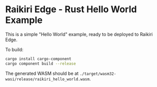 # Raikiri Edge - Rust Hello World Example

This is a simple "Hello World" example, ready to be deployed to Raikiri Edge.

To build:

```sh
cargo install cargo-component
cargo component build --release
```

The generated WASM should be at `./target/wasm32-wasi/release/raikiri_hello_world.wasm`.